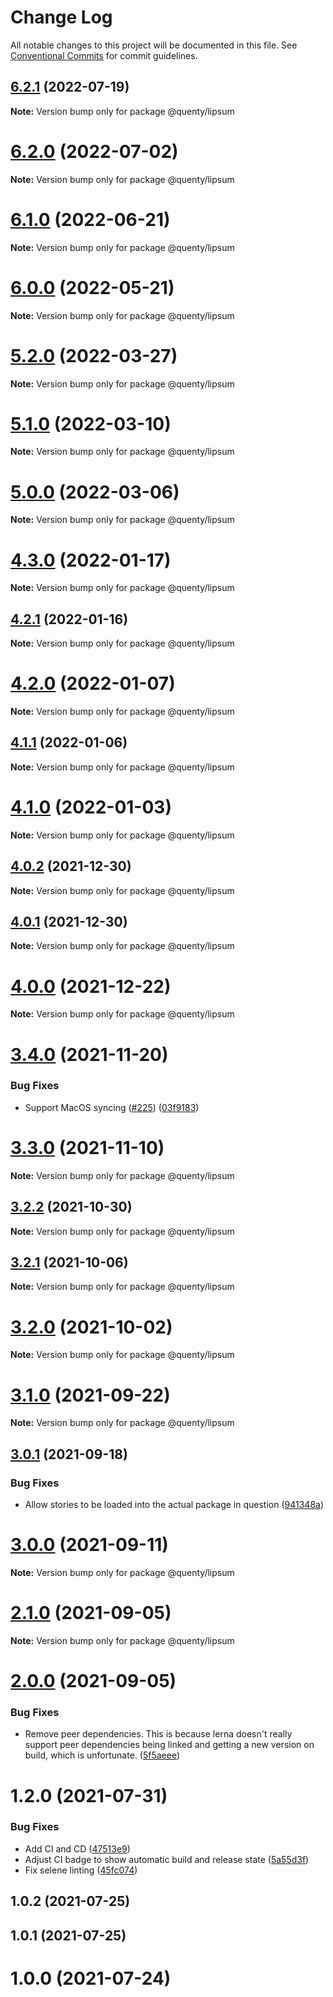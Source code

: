 # Change Log

All notable changes to this project will be documented in this file.
See [Conventional Commits](https://conventionalcommits.org) for commit guidelines.

## [6.2.1](https://github.com/Quenty/NevermoreEngine/compare/@quenty/lipsum@6.2.0...@quenty/lipsum@6.2.1) (2022-07-19)

**Note:** Version bump only for package @quenty/lipsum





# [6.2.0](https://github.com/Quenty/NevermoreEngine/compare/@quenty/lipsum@6.1.0...@quenty/lipsum@6.2.0) (2022-07-02)

**Note:** Version bump only for package @quenty/lipsum





# [6.1.0](https://github.com/Quenty/NevermoreEngine/compare/@quenty/lipsum@6.0.0...@quenty/lipsum@6.1.0) (2022-06-21)

**Note:** Version bump only for package @quenty/lipsum





# [6.0.0](https://github.com/Quenty/NevermoreEngine/compare/@quenty/lipsum@5.2.0...@quenty/lipsum@6.0.0) (2022-05-21)

**Note:** Version bump only for package @quenty/lipsum





# [5.2.0](https://github.com/Quenty/NevermoreEngine/compare/@quenty/lipsum@5.1.0...@quenty/lipsum@5.2.0) (2022-03-27)

**Note:** Version bump only for package @quenty/lipsum





# [5.1.0](https://github.com/Quenty/NevermoreEngine/compare/@quenty/lipsum@5.0.0...@quenty/lipsum@5.1.0) (2022-03-10)

**Note:** Version bump only for package @quenty/lipsum





# [5.0.0](https://github.com/Quenty/NevermoreEngine/compare/@quenty/lipsum@4.3.0...@quenty/lipsum@5.0.0) (2022-03-06)

**Note:** Version bump only for package @quenty/lipsum





# [4.3.0](https://github.com/Quenty/NevermoreEngine/compare/@quenty/lipsum@4.2.1...@quenty/lipsum@4.3.0) (2022-01-17)

**Note:** Version bump only for package @quenty/lipsum





## [4.2.1](https://github.com/Quenty/NevermoreEngine/compare/@quenty/lipsum@4.2.0...@quenty/lipsum@4.2.1) (2022-01-16)

**Note:** Version bump only for package @quenty/lipsum





# [4.2.0](https://github.com/Quenty/NevermoreEngine/compare/@quenty/lipsum@4.1.1...@quenty/lipsum@4.2.0) (2022-01-07)

**Note:** Version bump only for package @quenty/lipsum





## [4.1.1](https://github.com/Quenty/NevermoreEngine/compare/@quenty/lipsum@4.1.0...@quenty/lipsum@4.1.1) (2022-01-06)

**Note:** Version bump only for package @quenty/lipsum





# [4.1.0](https://github.com/Quenty/NevermoreEngine/compare/@quenty/lipsum@4.0.2...@quenty/lipsum@4.1.0) (2022-01-03)

**Note:** Version bump only for package @quenty/lipsum





## [4.0.2](https://github.com/Quenty/NevermoreEngine/compare/@quenty/lipsum@4.0.1...@quenty/lipsum@4.0.2) (2021-12-30)

**Note:** Version bump only for package @quenty/lipsum





## [4.0.1](https://github.com/Quenty/NevermoreEngine/compare/@quenty/lipsum@4.0.0...@quenty/lipsum@4.0.1) (2021-12-30)

**Note:** Version bump only for package @quenty/lipsum





# [4.0.0](https://github.com/Quenty/NevermoreEngine/compare/@quenty/lipsum@3.4.0...@quenty/lipsum@4.0.0) (2021-12-22)

**Note:** Version bump only for package @quenty/lipsum





# [3.4.0](https://github.com/Quenty/NevermoreEngine/compare/@quenty/lipsum@3.3.0...@quenty/lipsum@3.4.0) (2021-11-20)


### Bug Fixes

* Support MacOS syncing ([#225](https://github.com/Quenty/NevermoreEngine/issues/225)) ([03f9183](https://github.com/Quenty/NevermoreEngine/commit/03f918392c6a5bdd33f8a17c38de371d1e06c67a))





# [3.3.0](https://github.com/Quenty/NevermoreEngine/compare/@quenty/lipsum@3.2.2...@quenty/lipsum@3.3.0) (2021-11-10)

**Note:** Version bump only for package @quenty/lipsum





## [3.2.2](https://github.com/Quenty/NevermoreEngine/compare/@quenty/lipsum@3.2.1...@quenty/lipsum@3.2.2) (2021-10-30)

**Note:** Version bump only for package @quenty/lipsum





## [3.2.1](https://github.com/Quenty/NevermoreEngine/compare/@quenty/lipsum@3.2.0...@quenty/lipsum@3.2.1) (2021-10-06)

**Note:** Version bump only for package @quenty/lipsum





# [3.2.0](https://github.com/Quenty/NevermoreEngine/compare/@quenty/lipsum@3.1.0...@quenty/lipsum@3.2.0) (2021-10-02)

**Note:** Version bump only for package @quenty/lipsum





# [3.1.0](https://github.com/Quenty/NevermoreEngine/compare/@quenty/lipsum@3.0.1...@quenty/lipsum@3.1.0) (2021-09-22)

**Note:** Version bump only for package @quenty/lipsum





## [3.0.1](https://github.com/Quenty/NevermoreEngine/compare/@quenty/lipsum@3.0.0...@quenty/lipsum@3.0.1) (2021-09-18)


### Bug Fixes

* Allow stories to be loaded into the actual package in question ([941348a](https://github.com/Quenty/NevermoreEngine/commit/941348a6e59742adf4f3824403814679964ad87e))





# [3.0.0](https://github.com/Quenty/NevermoreEngine/compare/@quenty/lipsum@2.1.0...@quenty/lipsum@3.0.0) (2021-09-11)

**Note:** Version bump only for package @quenty/lipsum





# [2.1.0](https://github.com/Quenty/NevermoreEngine/compare/@quenty/lipsum@2.0.0...@quenty/lipsum@2.1.0) (2021-09-05)

**Note:** Version bump only for package @quenty/lipsum





# [2.0.0](https://github.com/Quenty/NevermoreEngine/compare/@quenty/lipsum@1.2.0...@quenty/lipsum@2.0.0) (2021-09-05)


### Bug Fixes

* Remove peer dependencies. This is because lerna doesn't really support peer dependencies being linked and getting a new version on build, which is unfortunate. ([5f5aeee](https://github.com/Quenty/NevermoreEngine/commit/5f5aeeea8de9975435309e53679f0ef7064f9dd0))





# 1.2.0 (2021-07-31)


### Bug Fixes

* Add CI and CD ([47513e9](https://github.com/Quenty/NevermoreEngine/commit/47513e9b568162707534af132396dd8756947dd3))
* Adjust CI badge to show automatic build and release state ([5a55d3f](https://github.com/Quenty/NevermoreEngine/commit/5a55d3f19bf8d66a760d67da9b56ed47fab74656))
* Fix selene linting ([45fc074](https://github.com/Quenty/NevermoreEngine/commit/45fc07489ee59127ac6582689f19a0e87c1e5b5a))



## 1.0.2 (2021-07-25)



## 1.0.1 (2021-07-25)



# 1.0.0 (2021-07-24)
